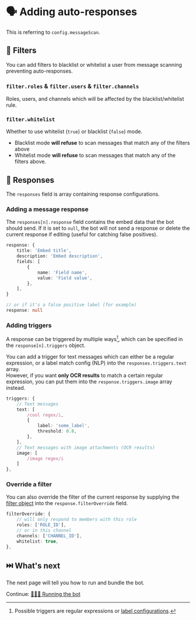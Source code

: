 # 🗣️ Adding auto-responses

This is referring to `config.messageScan`.

## 🧱 Filters

You can add filters to blacklist or whitelist a user from message scanning preventing auto-responses.

### `filter.roles` & `filter.users` & `filter.channels`

Roles, users, and channels which will be affected by the blacklist/whitelist rule.

### `filter.whitelist`

Whether to use whitelist (`true`) or blacklist (`false`) mode.

-   Blacklist mode **will refuse** to scan messages that match any of the filters above
-   Whitelist mode **will refuse** to scan messages that match any of the filters above.

## 💬 Responses

The `responses` field is array containing response configurations. 

### Adding a message response

The `responses[n].response` field contains the embed data that the bot should send. If it is set to `null`, the bot will not send a response or delete the current response if editing (useful for catching false positives).

```ts
response: {
    title: 'Embed title',
    description: 'Embed description',
    fields: [
        {
            name: 'Field name',
            value: 'Field value',
        },
    ],
}

// or if it's a false positive label (for example)
response: null
```

### Adding triggers

A response can be triggered by multiple ways[^1], which can be specified in the `response[n].triggers` object.

You can add a trigger for text messages which can either be a regular expression, or a label match config (NLP) into the `responses.triggers.text` array.  
However, if you want **only OCR results** to match a certain regular expression, you can put them into the `response.triggers.image` array instead.

```ts
triggers: {
    // Text messages
    text: [
        /cool regex/i,
        {
            label: 'some_label',
            threshold: 0.8,
        },
    ],
    // Text messages with image attachments (OCR results)
    image: [
        /image regex/i
    ]
},
```

### Override a filter

You can also override the filter of the current response by supplying the [filter object](#configmessagescanfilter) into the `response.filterOverride` field.

```ts
filterOverride: {
    // will only respond to members with this role
    roles: ['ROLE_ID'],
    // or in this channel
    channels: ['CHANNEL_ID'],
    whitelist: true,
},
```

[^1]: Possible triggers are regular expressions or [label configurations](../config.example.ts#68).

## ⏭️ What's next

The next page will tell you how to run and bundle the bot.

Continue: [🏃🏻‍♂️ Running the bot](./3_running.md)
